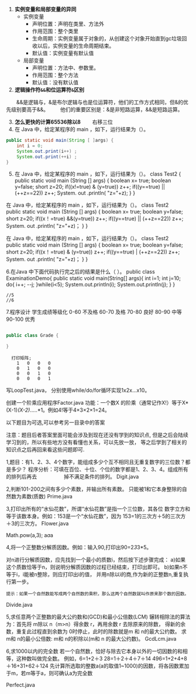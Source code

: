 1. **实例变量和局部变量的异同**
    - 实例变量
        - 声明位置：声明在类里、方法外
        - 作用范围：整个类里
        - 生命周期：实例变量属于对象的，从创建这个对象开始直到gc垃圾回收以后，实例变量的生命周期结束。
        - 默认值：实例变量有默认值
    - 局部变量
        - 声明位置：方法中、参数里。
        - 作用范围：整个方法
        - 默认值：没有默认值
2. **逻辑操作符`&&`和位运算符`&`区别**

&emsp;&emsp;&&是逻辑与，&是布尔逻辑与也是位运算符，他们的工作方式相同，但&的优先级别要高于&&。
&emsp;&emsp;他们的重要区别是：&是非短路运算，&&是短路运算。

3. **怎么更快的计算65536除以8**
&emsp;&emsp;右移三位
4. 在 Java 中，给定某程序的 main ，如下，运行结果为（）。
```java
public static void main(String [ ]args) { 
	int i = 0;  
	System.out.print(i++) ; 
	System.out.print(++i) ; 
} 
```

5. 在 Java 中，给定某程序的 main ，如下，运行结果为（）。
class Test2 { 
      public static void main (String  []  args)  {
         boolean x= true;
         boolean y=false;
          short z=20;
     if((x!=true) & (y=true)) z++;
     if((y==true) || (++z==22))  z++;
       System. out .println( "z="+z);
         }
      }

在 Java 中，给定某程序的 main ，如下，运行结果为（）。
class Test2  
      public static void main (String  []  args)  {
         boolean x= true;
         boolean y=false;
          short z=20;
     if((x！=true) &&(y=true)) z++;
     if((y==true) || (++z==22))  z++;
       System. out .println( "z="+z)；
         }
      }	  
	 
在 Java 中，给定某程序的 main ，如下，运行结果为（）。
class Test2  
      public static void main (String  []  args)  {
         boolean x= true;
         boolean y=false;
          short z=20;
     if((x！=true) & (y=true)) z++;
     if((y==true) | (++z==22))  z++;
       System. out .println( "z="+z)；
         }
      }


6.在Java 中下面代码执行完之后的结果是什么（     ）。 
	public class ExaminationDemo{ 
	  public static void main(String[] args){ 
	   int i=1; 
	   int j=10; 
	   do{ 
	    i++;
	    --j; 
	   }while(i<5); 
	    System.out.println(i);
	    System.out.println(j);
	  } 
	}

	//5
	//6
	

7.程序设计
学生成绩等级化
		0-60 不及格
		60-70 及格
		70-80 良好
		80-90 中等
		90-100 优秀
	 
```java

public class Grade {
	
}

```
	  
	  
	  打印矩阵;
		1	0	0	0
		0	1	0	0
		0	0	1	0
		0	0	0	1
	  

写LoopTest.java，
分别使用while/do/for循环实现1x2x...x10。 


创建一个阶乘应用程序Factor.java
功能：一个数X 的阶乘（通常记作X!）等于X*(X-1)*(X-2)*.....*1。例如4!等于4×3×2×1=24。




以下题目为可选,可以参考另一目录中的答案

注意：题目后者答案里面可能会涉及到现在还没有学到的知识点,
但是之后会陆续学习到的，所以有些地方没有看懂也关系，可以先放一放，
  等之后学到了相关的知识点之后再回来看这些问题即可.

1,题目：有1、2、3、4个数字，能组成多少个互不相同且无重复数字的三位数？都是多少？
程序分析：可填在百位、十位、个位的数字都是1、2、3、4。组成所有的排列后再去
　　　　　掉不满足条件的排列。
Digit.java

2,判断101-200之间有多少个素数，并输出所有素数。
只能被1和它本身整除的自然数为素数(质数)
Prime.java 

3,打印出所有的“水仙花数”，所谓“水仙花数”是指一个三位数，其各位
数字立方和等于该数本身。例如：153是一个“水仙花数”，因为
153=1的三次方＋5的三次方＋3的三次方。
Flower.java

Math.pow(a,3);
a*a*a

4,将一个正整数分解质因数。例如：输入90,打印出90=2*3*3*5。

对n进行分解质因数，应先找到一个最小的质数i，然后按下述步骤完成：
	a)如果这个质数恰等于n，则说明分解质因数的过程已经结束，打印出即可。
	b)如果n不等于i，i能被n整除，则应打印出i的值，
	  并用n除以i的商,作为新的正整数n,重复执行第一步。

	提示：如果一个自然数能写成两个自然数的乘积，那么这两个自然数就叫作原来那个数的因数。


Divide.java

5,求任意两个正整数的最大公约数和(GCD)和最小公倍数(LCM)
辗转相除法的算法为：首先将 m除以 n（m>n）得余数 r，再用余数  r 去除原来的除数，
得新的余数，重复此过程直到余数为 0时停止，此时的除数就是m 和 n的最大公约数。 
   求 m和 n的最小公倍数: m和 n的积除以(m和 n 的最大公约数)。
GcdLcm.java

6,求1000以内的完全数
若一个自然数，恰好与除去它本身以外的一切因数的和相等，这种数叫做完全数。
例如，6=1+2＋3
28=1＋2＋4＋7＋14
496=1+2+4+8＋16+31+62＋124
先计算所选取的整数a(a的取值1~1000)的因数，将各因数累加于m，若m等于a，则可确认a为完全数

Perfect.java

